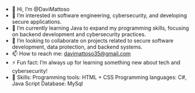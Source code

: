 - 👋 Hi, I’m @DaviMattoso
- 👀 I’m interested in software engineering, cybersecurity, and developing secure applications.
- 🌱 I’m currently learning Java to expand my programming skills, focusing on backend development and cybersecurity practices. 
- 💞️ I’m looking to collaborate on projects related to secure software development, data protection, and backend systems.
- 📫 How to reach me: davimattoso35@gmail.com
- ⚡ Fun fact: I’m always up for learning something new about tech and cybersecurity!
- 👾 Skills: Programming tools: HTML + CSS
              Programming languages: C#, Java Script
               Database: MySql

